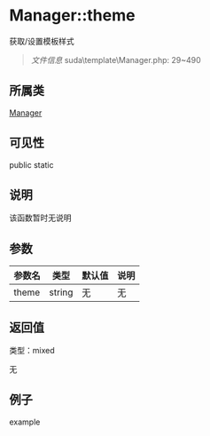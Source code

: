 # Manager::theme

获取/设置模板样式

> *文件信息* suda\template\Manager.php: 29~490

## 所属类 

[Manager](../Manager.md)

## 可见性

 public static

## 说明

该函数暂时无说明


## 参数


| 参数名 | 类型 | 默认值 | 说明 |
|--------|-----|-------|-------|
| theme |  string | 无 | 无 |



## 返回值

类型：mixed

无



## 例子

example